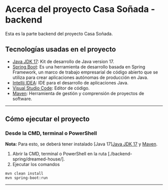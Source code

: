 # Acerca del proyecto Casa Soñada - backend

Esta es la parte backend del proyecto Casa Soñada.

## Tecnologías usadas en el proyecto

- [Java JDK 17](https://www.oracle.com/java/technologies/javase/jdk17-archive-downloads.html): Kit de desarrollo de Java version 17.
- [Spring Boot](https://spring.io/projects/spring-boot/): Es una herramienta de desarrollo basada en Spring Framework, un marco de trabajo empresarial de código abierto que se utiliza para crear aplicaciones autónomas de producción en Java.
- [Intellij IDEA](https://www.jetbrains.com/idea/): IDE para el desarrollo de aplicaciones Java.
- [Visual Studio Code](https://code.visualstudio.com/): Editor de código.
- [Maven](https://maven.apache.org/): Herramienta de gestión y comprensión de proyectos de software. 
---

## Cómo ejecutar el proyecto

### Desde la CMD, terminal o PowerShell

**Nota:** Para esto, se deberá tener instalado [Java 17][Java JDK 17](https://www.oracle.com/java/technologies/javase/jdk17-archive-downloads.html) y [Maven](https://maven.apache.org/).

1. Abrir la CMD, terminal o PowerShell en la ruta [./backend-spring/dreamed-house/].
2. Ejecutar los comandos 

```shell
mvn clean install
mvn spring-boot:run
```

---

